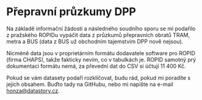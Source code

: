 # Přepravní průzkumy DPP

Na základě informační žádosti a následného soudního sporu se mi podařilo z pražského ROPIDu vypáčit data z průzkumů přepravních obratů TRAM, metra a BUS (data z BUS už obchodním tajemstvím DPP nově nejsou).

Nicméně data jsou v proprietárním formátu dodavatele software pro ROPID (firma CHAPS), takže fakticky nevím, co v tabulkách je. ROPID samotný prý dokumentaci formátu nemá, za převední dat do CSV si účtují 11 400 Kč.

Pokud se vám datasety podaří rozklíčovat, budu rád, pokud mi poradíte s jejich obsahem. Buďto tady na GitHubu, nebo mi napište na e-mail [honza@datastory.cz](mailto:honza@datastory.cz).
